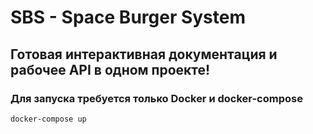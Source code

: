 # SBS - Space Burger System
## Готовая интерактивная документация и рабочее API в одном проекте!

### Для запуска требуется только **Docker** и **docker-compose**
```
docker-compose up
```
